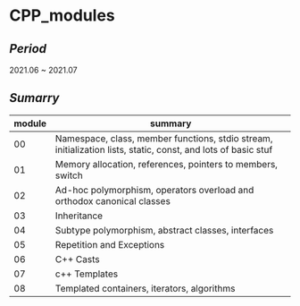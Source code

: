 # CPP_modules

## *Period*
  2021.06 ~ 2021.07

## *Sumarry*

| module | summary |
|---|---|
| 00 | Namespace, class, member functions, stdio stream, initialization lists, static, const, and lots of basic stuf |
| 01 | Memory allocation, references, pointers to members, switch |
| 02 | Ad-hoc polymorphism, operators overload and orthodox canonical classes |
| 03 | Inheritance |
| 04 | Subtype polymorphism, abstract classes, interfaces |
| 05 | Repetition and Exceptions |
| 06 | C++ Casts |
| 07 | c++ Templates |
| 08 | Templated containers, iterators, algorithms |

